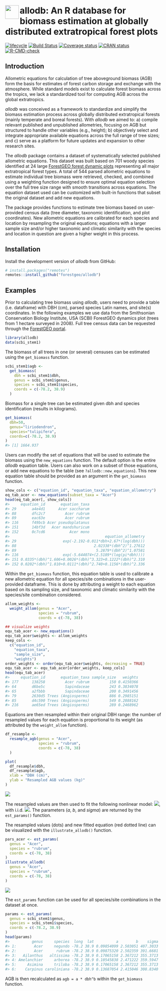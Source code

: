 
<!-- README.md is generated from README.Rmd. Please edit that file -->

# <img src="https://i.imgur.com/39pvr4n.png" align="left" height=44 /> allodb: An R database for biomass estimation at globally distributed extratropical forest plots

<!-- badges: start -->

[![lifecycle](https://img.shields.io/badge/lifecycle-experimental-orange.svg)](https://www.tidyverse.org/lifecycle/#experimental)
[![Build
Status](https://travis-ci.org/forestgeo/allodb.svg?branch=master)](https://travis-ci.org/forestgeo/allodb)
[![Coverage
status](https://coveralls.io/repos/github/forestgeo/allodb/badge.svg)](https://coveralls.io/r/forestgeo/allodb?branch=master)
[![CRAN
status](https://www.r-pkg.org/badges/version/allodb)](https://cran.r-project.org/pkg=allodb)
[![R-CMD-check](https://github.com/forestgeo/allodb/workflows/R-CMD-check/badge.svg)](https://github.com/forestgeo/allodb/actions)
<!-- badges: end -->

## Introduction

Allometric equations for calculation of tree aboveground biomass (AGB)
form the basis for estimates of forest carbon storage and exchange with
the atmosphere. While standard models exist to calculate forest biomass
across the tropics, we lack a standardized tool for computing AGB across
the global extratropics.

*allodb* was conceived as a framework to standardize and simplify the
biomass estimation process across globally distributed extratropical
forests (mainly temperate and boreal forests). With *allodb* we aimed
to: a) compile relevant published and unpublished allometries, focusing
on AGB but structured to handle other variables (e.g., height); b)
objectively select and integrate appropriate available equations across
the full range of tree sizes; and c) serve as a platform for future
updates and expansion to other research sites.

The *allodb* package contains a dataset of systematically selected
published allometric equations. This dataset was built based on 701
woody species identified at 24 large [ForestGEO forest dynamic
plots](https://forestgeo.si.edu/) representing all major extratropical
forest types. A total of 544 parsed allometric equations to estimate
individual tree biomass were retrieved, checked, and combined using a
weighting function designed to ensure optimal equation selection over
the full tree size range with smooth transitions across equations. The
equation dataset used can be customized with built-in functions that
subset the original dataset and add new equations.

The package provides functions to estimate tree biomass based on
user-provided census data (tree diameter, taxonomic identification, and
plot coordinates). New allometric equations are calibrated for each
species and location by resampling the original equations; equations
with a larger sample size and/or higher taxonomic and climatic
similarity with the species and location in question are given a higher
weight in this process.

## Installation

Install the development version of *allodb* from GitHub:

``` r
# install.packages("remotes")
remotes::install_github("forestgeo/allodb")
```

## Examples

Prior to calculating tree biomass using *allodb*, users need to provide
a table (i.e. dataframe) with DBH (cm), parsed species Latin names, and
site(s) coordinates. In the following examples we use data from the
Smithsonian Conservation Biology Institute, USA (SCBI) ForestGEO
dynamics plot (trees from 1 hectare surveyed in 2008). Full tree census
data can be requested through the [ForestGEO
portal](https://forestgeo.si.edu/explore-data).

``` r
library(allodb)
data(scbi_stem1)
```

The biomass of all trees in one (or several) censuses can be estimated
using the `get_biomass` function.

``` r
scbi_stem1$agb <-
  get_biomass(
    dbh = scbi_stem1$dbh,
    genus = scbi_stem1$genus,
    species = scbi_stem1$species,
    coords = c(-78.2, 38.9)
  )
```

Biomass for a single tree can be estimated given dbh and species
identification (results in kilograms).

``` r
get_biomass(
  dbh=50, 
  genus="liriodendron", 
  species="tulipifera", 
  coords=c(-78.2, 38.9)
)
#> [1] 1664.937
```

Users can modify the set of equations that will be used to estimate the
biomass using the `new_equations` function. The default option is the
entire *allodb* equation table. Users can also work on a subset of those
equations, or add new equations to the table (see
`?allodb::new_equations`). This new equation table should be provided as
an argument in the `get_biomass` function.

``` r
show_cols <- c("equation_id", "equation_taxa", "equation_allometry")
eq_tab_acer <- new_equations(subset_taxa = "Acer")
head(eq_tab_acer[, show_cols])
#>     equation_id       equation_taxa
#> 29       a4e4d1      Acer saccharum
#> 88       dfc2c7         Acer rubrum
#> 89       eac63e         Acer rubrum
#> 116      f49bcb Acer pseudoplatanus
#> 151      14bf3d   Acer mandshuricum
#> 152      0c7cd6           Acer mono
#>                                           equation_allometry
#> 29                     exp(-2.192-0.011*dbh+2.67*(log(dbh)))
#> 88                                   2.02338*(dbh^2)^1.27612
#> 89                                    5.2879*(dbh^2)^1.07581
#> 116                    exp(-5.644074+(2.5189*(log(pi*dbh))))
#> 151 0.0335*(dbh)^1.606+0.0026*(dbh)^3.323+0.1222*(dbh)^2.310
#> 152 0.0202*(dbh)^1.810+0.0111*(dbh)^2.740+0.1156*(dbh)^2.336
```

Within the `get_biomass` function, this equation table is used to
calibrate a new allometric equation for all species/site combinations in
the user-provided dataframe. This is done by attributing a weight to
each equation based on its sampling size, and taxonomic and climatic
similarity with the species/site combination considered.

``` r
allom_weights <-
  weight_allom(genus = "Acer",
               species = "rubrum",
               coords = c(-78, 38))

## visualize weights
equ_tab_acer <- new_equations()
equ_tab_acer$weights <- allom_weights
keep_cols <-
  c("equation_id",
    "equation_taxa",
    "sample_size",
    "weights")
order_weights <- order(equ_tab_acer$weights, decreasing = TRUE)
equ_tab_acer <- equ_tab_acer[order_weights, keep_cols]
head(equ_tab_acer)
#>     equation_id       equation_taxa sample_size   weights
#> 177      138258         Acer rubrum         150 0.4150366
#> 64       d6be5c         Sapindaceae         243 0.3834078
#> 65       a2fbbb         Sapindaceae         200 0.3491456
#> 79       2630d5 Trees (Angiosperms)         886 0.2985151
#> 85       d4c590 Trees (Angiosperms)         549 0.2888162
#> 216      ae65ed Trees (Angiosperms)         289 0.2468962
```

Equations are then resampled within their original DBH range: the number
of resampled values for each equation is proportional to its weight (as
attributed by the `weight_allom` function).

``` r
df_resample <-
  resample_agb(genus = "Acer",
               species = "rubrum",
               coords = c(-78, 38)
  )

plot(
  df_resample$dbh,
  df_resample$agb,
  xlab = "DBH (cm)",
  ylab = "Resampled AGB values (kg)"
)
```

![](docs/figures/resample-acer-1.png)

The resampled values are then used to fit the following nonlinear model:
<img src="https://render.githubusercontent.com/render/math?math=AGB = a * dbh ^ b %2B e">,
with i.i.d.
<img src="https://render.githubusercontent.com/render/math?math=e ~N(0, sigma^2)">.
The parameters (*a*, *b*, and *sigma*) are returned by the
`est_params()` function.

The resampled values (dots) and new fitted equation (red dotted line)
can be visualized with the `illustrate_allodb()` function.

``` r
pars_acer <- est_params(
  genus = "Acer",
  species = "rubrum",
  coords = c(-78, 38)
)
illustrate_allodb(
  genus = "Acer",
  species = "rubrum",
  coords = c(-78, 38)
)
```

![](docs/figures/est-params-acer-1.png)

The `est_params` function can be used for all species/site combinations
in the dataset at once.

``` r
params <- est_params(
  genus = scbi_stem1$genus,
  species = scbi_stem1$species,
  coords = c(-78.2, 38.9)
)
head(params)
#>          genus     species  long  lat          a        b    sigma
#> 1:        Acer     negundo -78.2 38.9 0.09854099 2.503051 407.3033
#> 2:        Acer      rubrum -78.2 38.9 0.09875320 2.502359 391.6681
#> 3:   Ailanthus   altissima -78.2 38.9 0.17065158 2.367212 355.3713
#> 4: Amelanchier     arborea -78.2 38.9 0.10545838 2.471222 359.5947
#> 5:     Asimina     triloba -78.2 38.9 0.17065158 2.367212 355.3713
#> 6:    Carpinus caroliniana -78.2 38.9 0.13687054 2.415046 308.8340
```

AGB is then recalculated as `agb = a * dbh^b` within the `get_biomass`
function.
